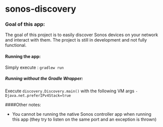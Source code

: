 # sonos-discovery 

### Goal of this app:
The goal of this project is to easily discover Sonos devices on your network and interact with them. The project is still in development and not fully functional.

#### Running the app:

Simply execute : 
```gradlew run```

##### Running without the Gradle Wrapper:
Execute `discovery.Discovery.main()` with the following VM args `-Djava.net.preferIPv4Stack=true`

####Other notes:

- You cannot be running the native Sonos controller app when running this app (they try to listen on the same port and an exception is thrown)
